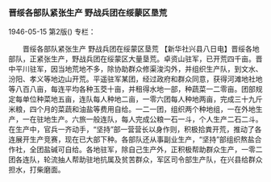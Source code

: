 ### 晋绥各部队紧张生产  野战兵团在绥蒙区垦荒

1946-05-15
第2版()
专栏：

　　晋绥各部队紧张生产
    野战兵团在绥蒙区垦荒
    【新华社兴县八日电】晋绥各地部队，正紧张生产，野战兵团在绥蒙区大量垦荒。卓资山驻军，已开荒四千亩。晋中平川驻军，因当地荒地不多，除协助群众修渠浚沟外，并组织生产队，到文水、汾阳、孝义等地边山开荒。平遥驻军某团，经过政府和群众同意，获得河滩地社地等八百八亩，每连平均各种玉茭十亩，并租得水地一部，种蔬菜一二零亩。团部规定每单位种菜地五亩，连队每人种地二亩，一零六团每人种地两亩，完成三十九斤米粮，四个月的菜蔬和油盐等费用自给。一二一团，组织两个种地组，一在外地生产，一在驻地生产。六旅一般连队，每人完成公粮一石一斗，个人生产二石二斗。在生产中，官兵一齐动手，“坚持”部一营营长以身作则，积极拾粪开荒，推动了各连展开生产竞赛，现在已大部下种。各部队还从事副业生产，“坚持”部组织熬盐合作社，全团盐碱可自给。各地驻军，除自己生产外，正积极帮助群众生产，一零二团各连队，轮流抽人帮助驻地抗属及贫苦群众，军区司令部生产队，在兴县给群众担水，打柴磨面。
